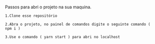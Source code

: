 Passos para abri o projeto na sua maquina.
```
1.Clone esse repositório

2.Abra o projeto, no painel de comandos digite o seguinte comando ( npm i )

3.Use o comando ( yarn start ) para abri no localhost
```